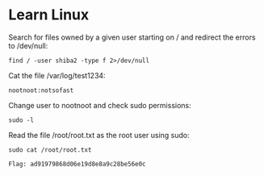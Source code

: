 # Learn Linux

Search for files owned by a given user starting on / and redirect the errors to /dev/null:

```
find / -user shiba2 -type f 2>/dev/null
```

Cat the file /var/log/test1234:

```
nootnoot:notsofast
```

Change user to nootnoot and check sudo permissions:

```
sudo -l
```

Read the file /root/root.txt as the root user using sudo:

```
sudo cat /root/root.txt
```

`Flag: ad91979868d06e19d8e8a9c28be56e0c`